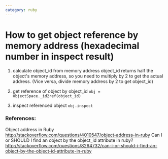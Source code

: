 ```yaml
---
category: ruby
---
```

# How to get object reference by memory address (hexadecimal number in inspect result)



1. calculate object_id from memory address
object_id returns half the object's memory address, so you need to multiply by 2 to get the actual address. (Vice versa, divide memory address by 2 to get object_id)

2. get reference of object by object_id
`obj = ObjectSpace._id2ref(object_id)`

3. inspect referenced object
`obj.inspect`

### References:
Object address in Ruby http://stackoverflow.com/questions/4010547/object-address-in-ruby
Can I or SHOULD I find an object by the object_id attribute in ruby? http://stackoverflow.com/questions/8264732/can-i-or-should-i-find-an-object-by-the-object-id-attribute-in-ruby
